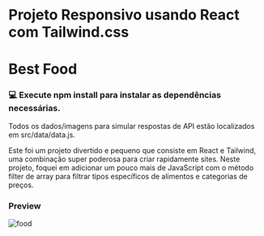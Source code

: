 # Projeto Responsivo usando React com Tailwind.css
# Best Food

### 💻 Execute npm install para instalar as dependências necessárias.
Todos os dados/imagens para simular respostas de API estão localizados em src/data/data.js.

Este foi um projeto divertido e pequeno que consiste em React e Tailwind, uma combinação super poderosa para criar rapidamente sites. Neste projeto, foquei em adicionar um pouco mais de JavaScript com o método filter de array para filtrar tipos específicos de alimentos e categorias de preços.

### Preview

![food](https://github.com/eltonfreitasx/DT-Money/assets/76684471/ee274ae6-6c38-4af1-a129-fb897c3199f1)




